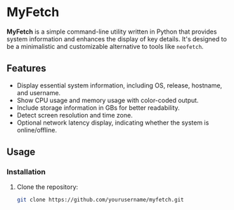 # MyFetch

**MyFetch** is a simple command-line utility written in Python that provides system information and enhances the display of key details. It's designed to be a minimalistic and customizable alternative to tools like `neofetch`.

## Features

- Display essential system information, including OS, release, hostname, and username.
- Show CPU usage and memory usage with color-coded output.
- Include storage information in GBs for better readability.
- Detect screen resolution and time zone.
- Optional network latency display, indicating whether the system is online/offline.

## Usage

### Installation

1. Clone the repository:

   ```bash
   git clone https://github.com/yourusername/myfetch.git
